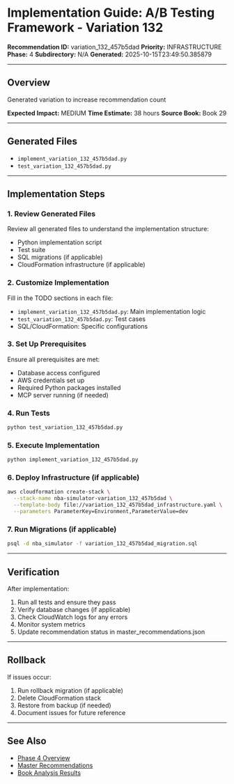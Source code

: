 # Implementation Guide: A/B Testing Framework - Variation 132

**Recommendation ID:** variation_132_457b5dad
**Priority:** INFRASTRUCTURE
**Phase:** 4
**Subdirectory:** N/A
**Generated:** 2025-10-15T23:49:50.385879

---

## Overview

Generated variation to increase recommendation count

**Expected Impact:** MEDIUM
**Time Estimate:** 38 hours
**Source Book:** Book 29

---

## Generated Files

- `implement_variation_132_457b5dad.py`
- `test_variation_132_457b5dad.py`

---

## Implementation Steps

### 1. Review Generated Files

Review all generated files to understand the implementation structure:
- Python implementation script
- Test suite
- SQL migrations (if applicable)
- CloudFormation infrastructure (if applicable)

### 2. Customize Implementation

Fill in the TODO sections in each file:
- `implement_variation_132_457b5dad.py`: Main implementation logic
- `test_variation_132_457b5dad.py`: Test cases
- SQL/CloudFormation: Specific configurations

### 3. Set Up Prerequisites

Ensure all prerequisites are met:
- Database access configured
- AWS credentials set up
- Required Python packages installed
- MCP server running (if needed)

### 4. Run Tests

```bash
python test_variation_132_457b5dad.py
```

### 5. Execute Implementation

```bash
python implement_variation_132_457b5dad.py
```

### 6. Deploy Infrastructure (if applicable)

```bash
aws cloudformation create-stack \
  --stack-name nba-simulator-variation_132_457b5dad \
  --template-body file://variation_132_457b5dad_infrastructure.yaml \
  --parameters ParameterKey=Environment,ParameterValue=dev
```

### 7. Run Migrations (if applicable)

```bash
psql -d nba_simulator -f variation_132_457b5dad_migration.sql
```

---

## Verification

After implementation:
1. Run all tests and ensure they pass
2. Verify database changes (if applicable)
3. Check CloudWatch logs for any errors
4. Monitor system metrics
5. Update recommendation status in master_recommendations.json

---

## Rollback

If issues occur:
1. Run rollback migration (if applicable)
2. Delete CloudFormation stack
3. Restore from backup (if needed)
4. Document issues for future reference

---

## See Also

- [Phase 4 Overview](/Users/ryanranft/nba-simulator-aws/docs/phases/phase_4/)
- [Master Recommendations](/Users/ryanranft/nba-mcp-synthesis/analysis_results/master_recommendations.json)
- [Book Analysis Results](/Users/ryanranft/nba-mcp-synthesis/analysis_results/)
